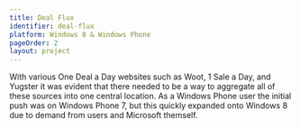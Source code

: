 ```yaml
---
title: Deal Flux
identifier: deal-flux
platform: Windows 8 & Windows Phone
pageOrder: 2
layout: project
---
```


With various One Deal a Day websites such as Woot, 1 Sale a Day, and Yugster it was evident that there needed to be a way to aggregate all of these sources into one central location. As a Windows Phone user the initial push was on Windows Phone 7, but this quickly expanded onto Windows 8 due to demand from users and Microsoft themself.
